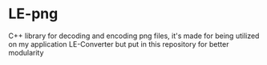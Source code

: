 # LE-png
C++ library for decoding and encoding png files, it's made for being utilized on my application LE-Converter but put in this repository for  better modularity
